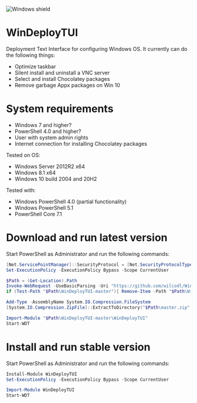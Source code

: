 ![Windows shield](https://img.shields.io/powershellgallery/p/WinDeployTUI.svg)

# WinDeployTUI
Deployment Text Interface for configuring Windows OS. It currently can do the following things:

* Optimize taskbar
* Silent install and uninstall a VNC server
* Select and install Chocolatey packages
* Remove garbage Appx packages on Win 10

# System requirements

* Windows 7 and higher?
* PowerShell 4.0 and higher?
* User with system admin rights
* Internet connection for installing Chocolatey packages

Tested on OS:

* Windows Server 2012R2 x64
* Windows 8.1 x64
* Windows 10 build 2004 and 20H2

Tested with:

* Windows PowerShell 4.0 (partial functionality)
* Windows PowerShell 5.1
* PowerShell Core 7.1

# Download and run latest version

Start PowerShell as Administrator and run the following commands:

```powershell
[Net.ServicePointManager]::SecurityProtocol = [Net.SecurityProtocolType]::Tls12
Set-ExecutionPolicy -ExecutionPolicy Bypass -Scope CurrentUser

$Path = (Get-Location).Path
Invoke-WebRequest -UseBasicParsing -Uri "https://github.com/wilcodl/WinDeployTUI/archive/master.zip" -OutFile "$Path\master.zip"
if (Test-Path "$Path\WinDeployTUI-master"){ Remove-Item -Path "$Path\WinDeployTUI-master" -Recurse -Force }

Add-Type -AssemblyName System.IO.Compression.FileSystem
[System.IO.Compression.ZipFile]::ExtractToDirectory("$Path\master.zip", $Path)

Import-Module "$Path\WinDeployTUI-master\WinDeployTUI"
Start-WDT
```

# Install and run stable version

Start PowerShell as Administrator and run the following commands:

```powershell
Install-Module WinDeployTUI
Set-ExecutionPolicy -ExecutionPolicy Bypass -Scope CurrentUser

Import-Module WinDeployTUI
Start-WDT
```